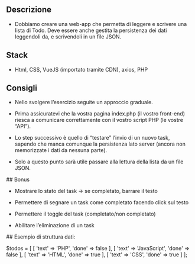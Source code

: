 ## Descrizione

- Dobbiamo creare una web-app che permetta di leggere e scrivere una lista di Todo. Deve essere anche gestita la persistenza dei dati leggendoli da, e scrivendoli in un file JSON.

## Stack

- Html, CSS, VueJS (importato tramite CDN), axios, PHP

## Consigli

- Nello svolgere l’esercizio seguite un approccio graduale.

- Prima assicuratevi che la vostra pagina index.php (il vostro front-end) riesca a comunicare correttamente con il vostro script PHP (le vostre “API”).

- Lo step successivo è quello di “testare” l’invio di un nuovo task, sapendo che manca comunque la persistenza lato server (ancora non memorizzate i dati da nessuna parte).

- Solo a questo punto sarà utile passare alla lettura della lista da un file JSON.

## Bonus

- Mostrare lo stato del task → se completato, barrare il testo

- Permettere di segnare un task come completato facendo click sul testo

- Permettere il toggle del task (completato/non completato)

- Abilitare l’eliminazione di un task

## Esempio di struttura dati:

$todos = [
[
'text' => 'PHP',
'done' => false
],
[
'text' => 'JavaScript',
'done' => false
],
[
'text' => 'HTML',
'done' => true
],
[
'text' => 'CSS',
'done' => true
]
];
